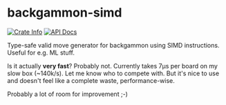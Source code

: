 backgammon-simd
===============

<a href="https://crates.io/crates/backgammon-simd"><img alt="Crate Info" src="https://img.shields.io/crates/v/backgammon-simd.svg"/></a>
<a href="https://docs.rs/backgammon-simd/"><img alt="API Docs" src="https://img.shields.io/docsrs/backgammon-simd"/></a>


Type-safe valid move generator for backgammon using SIMD instructions. Useful for e.g. ML stuff.

Is it actually **very fast**? Probably not. Currently takes 7µs per board on my slow box (~140k/s). Let me know who to compete with. But it's nice to use and doesn't feel like a complete waste, performance-wise.

Probably a lot of room for improvement ;-)

